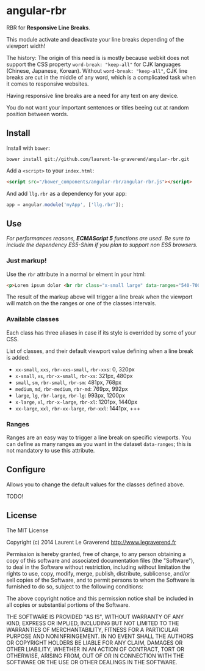# angular-rbr

RBR for **Responsive Line Breaks**.

This module activate and deactivate your line breaks depending of the viewport width!

The history: The origin of this need is is mostly because webkit does not support the CSS property `word-break: "keep-all"` for CJK languages (Chinese, Japanese, Korean).
Without `word-break: "keep-all"`, CJK line breaks are cut in the middle of any word, which is a complicated task when it comes to responsive websites.

Having responsive line breaks are a need for any text on any device.

You do not want your important sentences or titles beeing cut at random position between words.

## Install

Install with `bower`:

```shell
bower install git://github.com/laurent-le-graverend/angular-rbr.git
```

Add a `<script>` to your `index.html`:

```html
<script src="/bower_components/angular-rbr/angular-rbr.js"></script>
```

And add `llg.rbr` as a dependency for your app:

```javascript
app = angular.module('myApp', ['llg.rbr']);
```

## Use

_For performances reasons, **ECMAScript 5** functions are used. Be sure to include the dependency ES5-Shim if you plan to support non ES5 browsers._

### Just markup!

Use the `rbr` attribute in a normal `br` elment in your html:

```html
<p>Lorem ipsum dolor <br rbr class="x-small large" data-ranges="540-700, 1300-1400">sit amet</p>
```

The result of the markup above will trigger a line break when the viewport will match on the the ranges or one of the classes intervals.

### Available classes

Each class has three aliases in case if its style is overrided by some of your CSS.

List of classes, and their default viewport value defining when a line break is added:

* `xx-small`, `xxs`, `rbr-xxs-small`, `rbr-xxs`: 0, 320px
* `x-small`, `xs`, `rbr-x-small`, `rbr-xs`: 321px, 480px
* `small`, `sm`, `rbr-small`, `rbr-sm`: 481px, 768px
* `medium`, `md`, `rbr-medium`, `rbr-md`: 769px, 992px
* `large`, `lg`, `rbr-large`, `rbr-lg`: 993px, 1200px
* `x-large`, `xl`, `rbr-x-large`, `rbr-xl`: 1201px, 1440px
* `xx-large`, `xxl`, `rbr-xx-large`, `rbr-xxl`: 1441px, +++

### Ranges

Ranges are an easy way to trigger a line break on specific viewports.
You can define as many ranges as you want in the dataset `data-ranges`; this is not mandatory to use this attribute.

## Configure

Allows you to change the default values for the classes defined above.

TODO!

## License

The MIT License

Copyright (c) 2014 Laurent Le Graverend http://www.legraverend.fr

Permission is hereby granted, free of charge, to any person obtaining a copy
of this software and associated documentation files (the "Software"), to deal
in the Software without restriction, including without limitation the rights
to use, copy, modify, merge, publish, distribute, sublicense, and/or sell
copies of the Software, and to permit persons to whom the Software is
furnished to do so, subject to the following conditions:

The above copyright notice and this permission notice shall be included in
all copies or substantial portions of the Software.

THE SOFTWARE IS PROVIDED "AS IS", WITHOUT WARRANTY OF ANY KIND, EXPRESS OR
IMPLIED, INCLUDING BUT NOT LIMITED TO THE WARRANTIES OF MERCHANTABILITY,
FITNESS FOR A PARTICULAR PURPOSE AND NONINFRINGEMENT. IN NO EVENT SHALL THE
AUTHORS OR COPYRIGHT HOLDERS BE LIABLE FOR ANY CLAIM, DAMAGES OR OTHER
LIABILITY, WHETHER IN AN ACTION OF CONTRACT, TORT OR OTHERWISE, ARISING FROM,
OUT OF OR IN CONNECTION WITH THE SOFTWARE OR THE USE OR OTHER DEALINGS IN
THE SOFTWARE.